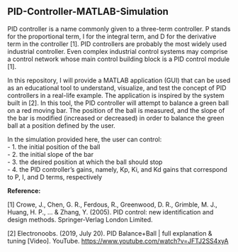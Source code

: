 ## PID-Controller-MATLAB-Simulation


PID controller is a name commonly given to a three-term controller. P stands for the proportional term, I for the integral term, and D for the derivative term in the controller [1]. PID controllers are probably the most widely used industrial controller. Even complex industrial control systems may comprise a control network whose main control building block is a PID control module [1].  

In this repository, I will provide a MATLAB application (GUI) that can be used as an educational tool to understand, visualize, and test the concept of PID controllers in a real-life example.  The application is inspired by the system built in [2]. In this tool, the PID controller will attempt to balance a green ball on a red moving bar. The position of the ball is measured, and the slope of the bar is modified (increased or decreased) in order to balance the green ball at a position defined by the user. 

In the simulation provided here, the user can control:  
        	- 1. the initial position of the ball   
       		- 2. the initial slope of the bar	  
        	- 3. the desired position at which the ball should stop	  
        	- 4. the PID controller’s gains, namely, Kp, Ki, and Kd gains that correspond to P, I, and D terms, respectively  
	
	

**Reference:**

[1] Crowe, J., Chen, G. R., Ferdous, R., Greenwood, D. R., Grimble, M. J., Huang, H. P., ... & Zhang, Y. (2005). PID control: new identification and design methods. Springer-Verlag London Limited.

[2] Electronoobs. (2019, July 20). PID Balance+Ball | full explanation & tuning [Video]. YouTube. https://www.youtube.com/watch?v=JFTJ2SS4xyA
